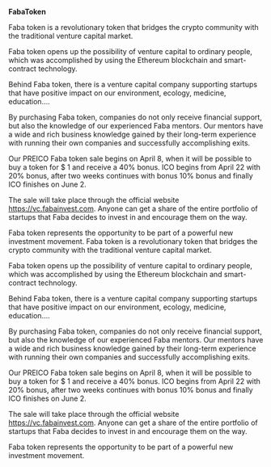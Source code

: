 <B>FabaToken</B>

Faba token is a revolutionary token that bridges the crypto community with the traditional venture capital market.

Faba token opens up the possibility of venture capital to ordinary people, which was accomplished by using the Ethereum blockchain and smart-contract technology.

Behind Faba token, there is a venture capital company supporting startups that have positive impact on our environment, ecology, medicine, education….

By purchasing Faba token, companies do not only receive financial support, but also the knowledge of our experienced Faba mentors. Our mentors have a wide and rich business knowledge gained by their long-term experience with running their own companies and successfully accomplishing exits.

Our PREICO Faba token sale begins on April 8, when it will be possible to buy a token for $ 1 and receive a 40% bonus. ICO begins from April 22 with 20% bonus, after two weeks continues with bonus 10% bonus and finally ICO finishes on June 2.

The sale will take place through the official website https://vc.fabainvest.com. Anyone can get a share of the entire portfolio of startups that Faba decides to invest in and encourage them on the way.

Faba token represents the opportunity to be part of a powerful new investment movement. Faba token is a revolutionary token that bridges the crypto community with the traditional venture capital market.

Faba token opens up the possibility of venture capital to ordinary people, which was accomplished by using the Ethereum blockchain and smart-contract technology.

Behind Faba token, there is a venture capital company supporting startups that have positive impact on our environment, ecology, medicine, education….

By purchasing Faba token, companies do not only receive financial support, but also the knowledge of our experienced Faba mentors. Our mentors have a wide and rich business knowledge gained by their long-term experience with running their own companies and successfully accomplishing exits.

Our PREICO Faba token sale begins on April 8, when it will be possible to buy a token for $ 1 and receive a 40% bonus. ICO begins from April 22 with 20% bonus, after two weeks continues with bonus 10% bonus and finally ICO finishes on June 2.

The sale will take place through the official website https://vc.fabainvest.com. Anyone can get a share of the entire portfolio of startups that Faba decides to invest in and encourage them on the way.

Faba token represents the opportunity to be part of a powerful new investment movement. 
